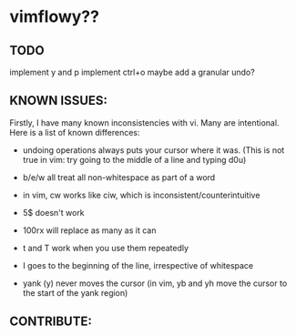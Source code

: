 # vimflowy?? #

## TODO ##

implement y and p
implement ctrl+o
maybe add a granular undo?

## KNOWN ISSUES: ##

Firstly, I have many known inconsistencies with vi.  Many are intentional.  Here is a list of known differences:
- undoing operations always puts your cursor where it was.  (This is not true in vim: try going to the middle of a line and typing d0u)
- b/e/w all treat all non-whitespace as part of a word
- in vim, cw works like ciw, which is inconsistent/counterintuitive
- 5$ doesn't work
- 100rx will replace as many as it can
- t and T work when you use them repeatedly
- I goes to the beginning of the line, irrespective of whitespace

- yank (y) never moves the cursor (in vim, yb and yh move the cursor to the start of the yank region)

## CONTRIBUTE: ##

